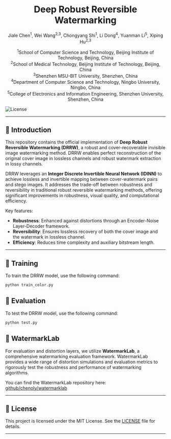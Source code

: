 <div align="center">
<h1>Deep Robust Reversible Watermarking</h1>

Jiale Chen<sup>1</sup>, Wei Wang<sup>2,3</sup>, Chongyang Shi<sup>1</sup>, Li Dong<sup>4</sup>, Yuanman Li<sup>5</sup>, Xiping Hu<sup>2,3</sup>

<sup>1</sup>School of Computer Science and Technology, Beijing Institute of Technology, Beijing, China  
<sup>2</sup>School of Medical Technology, Beijing Institute of Technology, Beijing, China  
<sup>3</sup>Shenzhen MSU-BIT University, Shenzhen, China  
<sup>4</sup>Department of Computer Science and Technology, Ningbo University, Ningbo, China  
<sup>5</sup>College of Electronics and Information Engineering, Shenzhen University, Shenzhen, China  
</div>

![License](https://img.shields.io/badge/License-MIT-blue.svg)

---

## 📝 Introduction

This repository contains the official implementation of **Deep Robust Reversible Watermarking (DRRW)**, a robust and cover-recoverable invisible image watermarking method. DRRW enables perfect reconstruction of the original cover image in lossless channels and robust watermark extraction in lossy channels.

DRRW leverages an **Integer Discrete Invertible Neural Network (IDINN)** to achieve lossless and invertible mapping between cover-watermark pairs and stego images. It addresses the trade-off between robustness and reversibility in traditional robust reversible watermarking methods, offering significant improvements in robustness, visual quality, and computational efficiency.

Key features:
- **Robustness**: Enhanced against distortions through an Encoder-Noise Layer-Decoder framework.
- **Reversibility**: Ensures lossless recovery of both the cover image and the watermark in lossless channel.
- **Efficiency**: Reduces time complexity and auxiliary bitstream length.

---

## 🚀 Training

To train the DRRW model, use the following command:

```bash
python train_color.py
```

## 🚀 Evaluation

To test the DRRW model, use the following command:

```bash
python test.py
```

## 🚀 WatermarkLab

For evaluation and distortion layers, we utilize **WatermarkLab**, a comprehensive watermarking evaluation framework. WatermarkLab provides a wide range of distortion simulations and evaluation metrics to rigorously test the robustness and performance of watermarking algorithms.

You can find the WatermarkLab repository here: [github/chenoly/watermarklab](https://github.com/chenoly/watermarklab)

---

## 📜 License

This project is licensed under the MIT License. See the [LICENSE](LICENSE) file for details.

---
